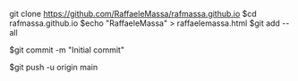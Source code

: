 git clone https://github.com/RaffaeleMassa/rafmassa.github.io
$cd rafmassa.github.io
$echo "RaffaeleMassa" > raffaelemassa.html
$git add --all

$git commit -m "Initial commit"

$git push -u origin main
